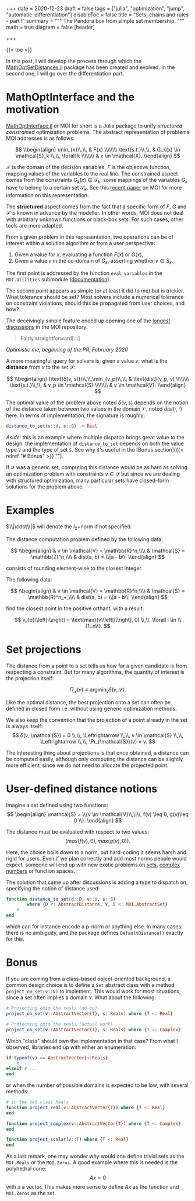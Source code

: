 +++
date = 2020-12-23
draft = false
tags = ["julia", "optimization", "jump", "automatic-differentiation"]
disableToc = false
title = "Sets, chains and rules - part I"
summary = """
The Pandora box from simple set membership.
"""
math = true
diagram = false
[header]

+++

{{< toc >}}

In this post, I will develop the process through which the
[MathOptSetDistances.jl](https://github.com/matbesancon/MathOptSetDistances.jl)
package has been created and evolved. In the second one, I will go over the differentiation part.

# MathOptInterface and the motivation

[MathOptInterface.jl](https://jump.dev/MathOptInterface.jl/dev/) or MOI
for short is a Julia package to unify *structured constrained* optimization problems.
The abstract representation of problems MOI addresses is as follows:

$$
\\begin{align}
\min_{x}\\,\\, & F(x) \\\\\\\\
\text{s.t.}\\,\\, & G_k(x) \in \mathcal{S}_k \\,\\, \forall k \\\\\\\\
& x \in \mathcal{X}.
\\end{align}
$$

$\mathcal{X}$ is the domain of the decision variables,
$F$ is the objective function, mapping values of the variables to the real line.
The constrained aspect comes from the constraints $G_k(x) \in \mathcal{S}_k$,
some mappings of the variables $G_k$ have to belong to a certain set $\mathcal{S}_k$.
See this [recent paper](https://arxiv.org/abs/2002.03447) on MOI for more information
on this representation.

The **structured** aspect comes from the fact that a specific form of $F$, $G$
and $\mathcal{S}$ is known in advance by the modeller. In other words, MOI
does not deal with arbitrary unknown functions or black-box sets.
For such cases, other tools are more adapted.

From a given problem in this representation, two operations can be of interest
within a solution algorithm or from a user perspective:

1. Given a value for $x$, evaluating a function $F(x)$ or $G(x)$,
2. Given a value $v$ in the co-domain of $G_k$, asserting whether $v \in S_k$.

The first point is addressed by the function `eval_variables` in the `MOI.Utilities` submodule
([documentation](https://jump.dev/MathOptInterface.jl/v0.9/apireference/#MathOptInterface.Utilities.eval_variables)).

The second point appears as simple (or at least it did to me) but is trickier.
What tolerance should be set?
Most solvers include a numerical tolerance on constraint violations, should this
be propagated from user choices, and how?

The deceivingly simple feature ended up opening one of the
[longest discussions](https://github.com/jump-dev/MathOptInterface.jl/pull/1023)
in the MOI repository.

> Fairly straightforward[...]  

*Optimistic me, beginning of the PR, February 2020*

A more meaningful query for solvers is, given a value $v$, what is the
**distance** from $v$ to the set $\mathcal{S}$:

$$
\\begin{align}
(\text{δ(v, s)})\\,\\,\min_{v_p}\\,\\, & \text{dist}(v_p, v) \\\\\\\\
\text{s.t.}\\,\\, & v_p \in \mathcal{S} \\\\\\\\
& v \in \mathcal{V}.
\\end{align}
$$

The optimal value of the problem above noted $δ(v, s)$ depends on the
notion of the distance taken between two values in the domain $\mathcal{V}$,
noted $dist(\cdot,\cdot)$ here.
In terms of implementation, the signature is roughly:

```julia
distance_to_set(v::V, s::S) -> Real
```

*Aside:*
this is an example where multiple dispatch brings great value to the design:
the implementation of `distance_to_set` depends on both the value type `V`
and the type of set `S`. See why it's useful in the
[Bonus section]({{< relref "# Bonus" >}} "").

If $\mathcal{S}$ was a generic set, computing this distance would be as hard as
solving an optimization problem with constraints $v \in \mathcal{S}$ but
since we are dealing with structured optimization, many particular sets have
closed-form solutions for the problem above.

# Examples

$\\|\cdot\\|$ will denote the $l_2-$norm if not specified.

The distance computation problem defined by the following data:

$$
\\begin{align}
& v \in \mathcal{V} = \mathbb{R}^n,\\\\
& \mathcal{S} = \mathbb{Z}^n,\\\\
& dist(a, b) = \\|a - b\\|
\\end{align}
$$

consists of rounding element-wise to the closest integer.

The following data:

$$
\\begin{align}
& v \in \mathcal{V} = \mathbb{R}^n,\\\\
& \mathcal{S} = \mathbb{R}^n_+,\\\\
& dist(a, b) = \\|a - b\\|
\\end{align}
$$

find the closest point in the positive orthant, with a result:

$$
v_{p}\\left[i\\right] = \text{max}(v\\left[i\\right], 0) \\,\\, \forall i \in \\{1..n\\}.
$$

# Set projections

The distance from a point to a set tells us how far a given candidate is from
respecting a constraint. But for many algorithms, the quantity of interest is
the projection itself:

$$
\Pi_{\mathcal{S}}(v) \equiv \text{arg}\min_v \delta(v, \mathcal{S}).
$$

Like the optimal distance, the best projection onto a set can often be defined
in closed form i.e. without using generic optimization methods.

We also keep the convention that the projection of a point already in the set is
always itself:
$$
δ(v, \mathcal{S}) = 0 \\,\\, \Leftrightarrow \\,\\, v \in \mathcal{S} \\,\\, \Leftrightarrow \\,\\, \Pi_{\mathcal{S}}(v) = v.
$$

The interesting thing about projections is that once obtained, a distance
can be computed easily, although only computing the distance can be slightly
more efficient, since we do not need to allocate the projected point.

# User-defined distance notions

Imagine a set defined using two functions:
$$
\begin{align}
\mathcal{S} = \\{v \in \mathcal{V}\\,\|\\, f(v) \leq 0, g(v)\leq 0 \\}.
\end{align}
$$

The distance must be evaluated with respect to two values:
$$
(max(f(v), 0), max(g(v), 0)).
$$

Here, the choice boils down to a norm, but hard-coding it seems harsh and rigid for users.
Even if we plan correctly and add most norms people would expect, someone will
end up with new exotic problems on [sets](https://github.com/blegat/SetProg.jl),
[complex numbers](https://github.com/jump-dev/ComplexOptInterface.jl) or function spaces.

The solution that came up after discussions is adding a type to dispatch on,
specifying the notion of distance used:
```julia
function distance_to_set(d::D, v::V, s::S)
        where {D <: AbstractDistance, V, S <: MOI.AbstractSet}
    # ...
end
```

which can for instance encode a p-norm or anything else.
In many cases, there is no ambiguity, and the package defines `DefaultDistance()`
exactly for this.

# Bonus

If you are coming from a class-based object-oriented background, a common
design choice is to define a `Set` abstract class with a method `project_on_set(v::V)` to implement.
This would work for most situations, since a set often implies a domain `V`.
What about the following:

```julia
# Projecting onto the reals (no-op)
project_on_set(v::AbstractVector{T}, s::Reals) where {T <: Real}

# Projecting onto the reals (actual work)
project_on_set(v::AbstractVector{T}, s::Reals) where {T <: Complex}
```

Which "class" should own the implementation in that case?
From what I observed, libraries end up with either an enumeration:

```julia
if typeof(v) == AbstractVector{<:Reals}
    # ...
elseif # ...
end
```

or when the number of possible domains is expected to be low, with several methods:

```julia
# in the set class Reals
function project_real(v::AbstractVector{T}) where {T <: Real}
end

function project_complex(v::AbstractVector{T}) where {T <: Complex}
end

function project_scalar(v::T) where {T <: Real}
end
```

As a last remark, one may wonder why would one define trivial sets as the `MOI.Reals`
or the `MOI.Zeros`. A good example where this is needed is the polyhedral cone:
$$
A x = 0
$$
with $x$ a vector. This makes more sense to define $Ax$ as the function and  
`MOI.Zeros` as the set.
